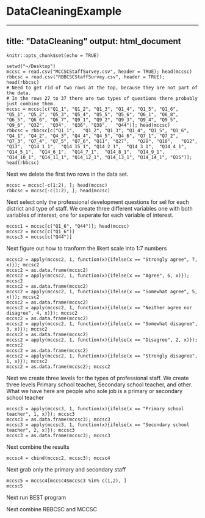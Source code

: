 # DataCleaningExample
---
title: "DataCleaning"
output: html_document
---

```{r setup, include=FALSE}
knitr::opts_chunk$set(echo = TRUE)
```

```{r}
setwd("~/Desktop")
mccsc = read.csv("MCCSCStaffSurvey.csv", header = TRUE); head(mccsc)
rbbcsc = read.csv("RBBCSCStaffSurvey.csv", header = TRUE); head(rbbcsc)
# Need to get rid of two rows at the top, because they are not part of the data.
# In the rows 27 to 37 there are two types of questions there probably just combine them.
mccsc = mccsc[c("Q1_1",	"Q1_2",	"Q1_3",	"Q1_4",	"Q1_5",	"Q1_6", "Q5_1",	"Q5_2",	"Q5_3",	"Q5_4",	"Q5_5",	"Q5_6", "Q6_1",	"Q6_8",	"Q6_5",	"Q6_6",	"Q6_7", "Q9_1",	"Q9_2",	"Q9_3",	"Q9_4",	"Q9_5",	"Q9_6", "Q32",	"Q34",	"Q36", "Q38",	"Q44")]; head(mccsc)
rbbcsc = rbbcsc[c("Q1_1",	"Q1_2",	"Q1_3",	"Q1_4",	"Q1_5",	"Q1_6", "Q4_1",	"Q4_2",	"Q4_3",	"Q4_4",	"Q4_5",	"Q4_6", "Q7_1",	"Q7_2",	"Q7_3",	"Q7_4",	"Q7_5",	"Q7_6", "Q11", "Q27",	"Q28", "Q10",	"Q12",		"Q13",	"Q14_1_1",	"Q14_15_1",	"Q14_2_1",	"Q14_3_1",	"Q14_4_1",	"Q14_5_1",	"Q14_6_1",	"Q14_7_1",	"Q14_8_1",	"Q14_9_1",	"Q14_10_1",	"Q14_11_1",	"Q14_12_1",	"Q14_13_1",	"Q14_14_1",	"Q15")]; head(rbbcsc)

```
Next we delete the first two rows in the data set.
```{r}
mccsc = mccsc[-c(1:2), ]; head(mccsc)
rbbcsc = mccsc[-c(1:2), ]; head(mccsc)
```
Next select only the professional development questions for sel for each district and type of staff.  We create three different variables one with both variables of interest, one for seperate for each variable of interest.
```{r}
mccsc1 = mccsc[c("Q1_6", "Q44")]; head(mccsc)
mccsc2 = mccsc[c("Q1_6")]
mccsc3 = mccsc[c("Q44")]
```
Next figure out how to tranform the likert scale into 1:7 numbers
```{r}
mccsc2 = apply(mccsc2, 1, function(x){ifelse(x == "Strongly agree", 7, x)}); mccsc2
mccsc2 = as.data.frame(mccsc2)
mccsc2 = apply(mccsc2, 1, function(x){ifelse(x == "Agree", 6, x)}); mccsc2
mccsc2 = as.data.frame(mccsc2)
mccsc2 = apply(mccsc2, 1, function(x){ifelse(x == "Somewhat agree", 5, x)}); mccsc2
mccsc2 = as.data.frame(mccsc2)
mccsc2 = apply(mccsc2, 1, function(x){ifelse(x == "Neither agree nor disagree", 4, x)}); mccsc2
mccsc2 = as.data.frame(mccsc2)
mccsc2 = apply(mccsc2, 1, function(x){ifelse(x == "Somewhat disagree", 3, x)}); mccsc2
mccsc2 = as.data.frame(mccsc2)
mccsc2 = apply(mccsc2, 1, function(x){ifelse(x == "Disagree", 2, x)}); mccsc2
mccsc2 = as.data.frame(mccsc2)
mccsc2 = apply(mccsc2, 1, function(x){ifelse(x == "Strongly disagree", 1, x)}); mccsc2
mccsc2 = as.data.frame(mccsc2); mccsc2
```
Next we create three levels for the types of professional staff.  We create three levels  Primary school teacher, Secondary school teacher, and other.  What we have here are people who sole job is a primary or secondary school teacher

```{r}
mccsc3 = apply(mccsc3, 1, function(x){ifelse(x == "Primary school teacher", 1, x)}); mccsc3
mccsc3 = as.data.frame(mccsc3); mccsc3
mccsc3 = apply(mccsc3, 1, function(x){ifelse(x == "Secondary school teacher", 2, x)}); mccsc3
mccsc3 = as.data.frame(mccsc3); mccsc3
```
Next combine the results
```{r}
mccsc4 = cbind(mccsc2, mccsc3); mccsc4
```
Next grab only the primary and secondary staff
```{r}
mccsc5 = mccsc4[mccsc4$mccsc3 %in% c(1,2), ]
mccsc5
```
Next run BEST program


Next combine RBBCSC and MCCSC





